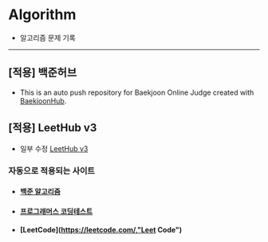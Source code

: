 # Algorithm

- 알고리즘 문제 기록

-------

## [적용] 백준허브 
- This is an auto push repository for Baekjoon Online Judge created with [BaekjoonHub](https://github.com/BaekjoonHub/BaekjoonHub).

## [적용] LeetHub v3
- 일부 수정 [LeetHub v3](https://github.com/raphaelheinz/LeetHub-3.0)

### 자동으로 적용되는 사이트
- #### [백준 알고리즘](https://www.acmicpc.net/, "백준 알고리즘")
- #### [프로그래머스 코딩테스트](https://school.programmers.co.kr/learn/challenges?order=acceptance_desc&partIds=17615%2C6174, "프로그래머스 코딩테스트")
- #### [LeetCode](https://leetcode.com/,"Leet Code")

